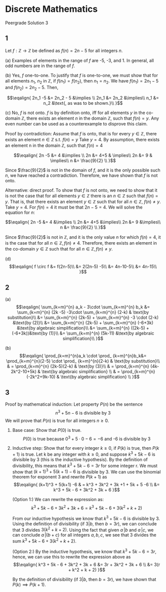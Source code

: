 # Discrete Mathematics
Peergrade Solution 3

## 1
Let $f : \mathbb{Z} \rightarrow \mathbb{Z}$ be defined as $f(n) = 2 n - 5$ for all integers $n$.

(a)
Examples of elements in the range of $f$ are -5, -3, and 1. In general, all odd numbers are in the range of $f$.

(b)
Yes, $f$ one-to-one. To justify that $f$ is one-to-one, we must show that for all elements $n_1$, $n_2$ in $\mathbb{Z}$, if $f(n_1) = f(n_2)$, then $n_1 = n_2$.
We have $f(n_1)= 2n_1 - 5$ and  $f(n_2)= 2n_2 - 5$. Then,

$$\eqalign{
2n_1 -5 &= 2n_2 - 5 &\implies \\
2n_1 &= 2n_2 &\implies\\
n_1 &= n_2 &\text{, as was to be shown.}\\
}$$

(c) 
No, $f$ is not onto. $f$ is by definition onto, iff for all elements $y$ in the co-domain $\mathbb{Z}$, there exists an element $n$ in the domain $\mathbb{Z}$, such that $f(n)= y$. Any even number can be used as a counterexample to disprove this claim. 

Proof by contradiction: 
Assume that $f$ is onto, that is for every $y \in \mathbb{Z}$, there exists an element $n \in \mathbb{Z}$ s.t. $f(n)= y$
Take $y = 4$. By assumption, there exists an element n in the domain $\mathbb{Z}$, such that $f(n) = 4$

$$\eqalign{
2n -5 &= 4 &\implies \\
2n &= 4+5 & \implies\\
2n &= 9 & \implies\\
n &= \frac{9}{2} \\
}$$

Since $\frac{9}{2}$ is not in the domain of $f$, and it is the only possible such $n$, we have reached a contradiction. Therefore, we have shown that $f$ is not onto.

Alternative: direct proof.
To show that $f$ is not onto, we need to show that it is not the case that for all elements $y\in\mathbb{Z}$ there is an $n\in\mathbb{Z}$ such that $f(n) = y$. That is, that there exists an element $y\in\mathbb{Z}$ such that for all $n\in\mathbb{Z}$, $f(n) \neq y$. Take $y=4$. For $f(n)=4$ it must be that $2n - 5=4$. We will solve the equation for $n$:

$$\eqalign{
2n -5 &= 4 &\implies \\
2n &= 4+5 &\implies\\
2n &= 9 &\implies\\
n &= \frac{9}{2} \\
}$$

Since $\frac{9}{2}$ is not in $\mathbb{Z}$, and it is the only value $n$ for which $f(n) = 4$, it is the case that for all $n\in\mathbb{Z}, f(n) \neq 4$. Therefore, there exists an element in the co-domain $y\in\mathbb{Z}$ such that for all $n\in\mathbb{Z}, f(n) \neq y$.

(d)
$$\eqalign{
f \circ f &= f(2n-5)\\
&= 2(2n-5) -5\\
&= 4n-10-5\\
&= 4n-15\\
}$$

## 2
(a)
$$\eqalign{
\sum_{k=m}^{n} a_k - 3\cdot \sum_{k=m}^{n} b_k &= \sum_{k=m}^{n} (2k -5) -3\cdot \sum_{k=m}^{n} (2-k) & \text{by substitution}\\
&= \sum_{k=m}^{n} (2k-5) + \sum_{k=m}^{n} -3 \cdot (2-k) &\text{by (2)}\\
&= \sum_{k=m}^{n} (2k-5) + \sum_{k=m}^{n} (-6+3k) &\text{by algebraic simplification}\\
&= \sum_{k=m}^{n} ((2k-5) + (-6+3k))&\text{by (1)}\\
&= \sum_{k=m}^{n} (5k-11) &\text{by algebraic simplification}\\
}$$

(b)
$$\eqalign{
\prod_{k=m}^{n}a_k \cdot \prod_ {k=m}^{n}b_k&= \prod_{k=m}^{n}(2-5) \cdot \prod_ {k=m}^{n}(2-k) & \text{by substitution}\\
& = \prod_{k=m}^{n} (2k-5)(2-k) & \text{by (3)}\\
& = \prod_{k=m}^{n} (4k-2k^2-10+5k) & \text{by algebraic simplification} \\
& = \prod_{k=m}^{n} (-2k^2+9k-10) & \text{by algebraic simplification} \\
}$$

## 3
Proof by mathematical induction: Let property $P(n)$ be the sentence
$$n^3 + 5n - 6 \text{ is divisible by 3}$$
We will prove that $P(n)$ is true for all integers $n\geq 0$.
1. Base case: Show that $P(0)$ is true.
	$$P(0) \text{ is true because } 0^3+5\cdot0-6 = -6 \text{ and -6 is divisible by 3}$$
2. Inductive step: 
	Show that for every integer $k \geq 0$, if  $P(k)$ is true, then $P(k+1)$ is true. Let k be any integer with $k \geq 0$, and suppose $k^3 + 5k - 6$ is divisible by 3 (this is the inductive hypothesis). By the definition of divisibility, this means that $k^3 + 5k - 6 = 3r$ for some integer r. We must show that $(k+1)^3 + 5(k+1) -6$ is divisible by 3. We can use the binomial theorem for exponent 3 and rewrite $P(k+1)$ as
	$$\eqalign{
	(k+1)^3 + 5(k+1) -6 & = k^3 + 3k^2 + 3k +1 + 5k + 5 -6 \\
    &= k^3 + 5k - 6 + 3k^2 + 3k + 6
    }$$
    
    (Option 1:) 
    We can rewrite the expression as:
    $$k^3 + 5k - 6 + 3k^2 + 3k + 6 = k^3 + 5k - 6 + 3(k^2+k+2)$$
    
    From our inductive hypothesis we know that $k^3 + 5k - 6$ is divisible by 3. Using the definition of divisibility (if $3|b$, then $b=3r$), we can conclude that 3 divides $3(k^2+k+2)$. Using the fact that given $a \,| b$ and $a \,| c$, we can conclude $a \,| (b + c)$ for all integers $a,b,c$, we see that 3 divides the sum $k^3 + 5k - 6 + 3(k^2+k+2)$.
    
    (Option 2:) 
    By the inductive hypothesis, we know that $k^3 + 5k - 6 = 3r$, hence, we can use this to rewrite the expression above as
    $$\eqalign{
    k^3 + 5k - 6 + 3k^2 + 3k + 6 &= 3r + 3k^2 + 3k + 6 \\
    &= 3(r + k^2 + k + 2)
    }$$
    
    By the definition of divisibility (if $3|b$, then $b=3r$), we have shown that $P(k) \implies P(k+1)$.
